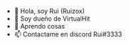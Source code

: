 - 👋 Hola, soy Rui (Ruizox) 
- 👀 Soy dueño de VirtualHit
- 🌱 Aprendo cosas
- 📫 Contactame en discord Rui#3333

<!---
RuizoxDev/RuizoxDev is a ✨ special ✨ repository because its `README.md` (this file) appears on your GitHub profile.
You can click the Preview link to take a look at your changes.
--->
